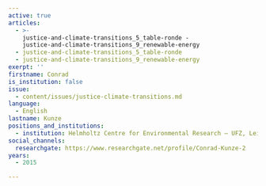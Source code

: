```yaml
---
active: true
articles:
  - >-
    justice-and-climate-transitions_5_table-ronde -
    justice-and-climate-transitions_9_renewable-energy
  - justice-and-climate-transitions_5_table-ronde
  - justice-and-climate-transitions_9_renewable-energy
exerpt: ''
firstname: Conrad
is_institution: false
issue:
  - content/issues/justice-climate-transitions.md
language:
  - English
lastname: Kunze
positions_and_institutions:
  - institution: Helmholtz Centre for Environmental Research – UFZ, Leipzig, Germany
social_channels:
  researchgate: https://www.researchgate.net/profile/Conrad-Kunze-2
years:
  - 2015

---
```

